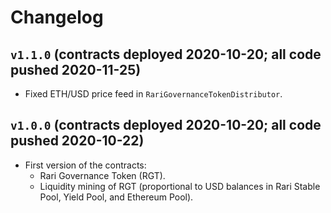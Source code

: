 # Changelog

## `v1.1.0` (contracts deployed 2020-10-20; all code pushed 2020-11-25)

* Fixed ETH/USD price feed in `RariGovernanceTokenDistributor`.

## `v1.0.0` (contracts deployed 2020-10-20; all code pushed 2020-10-22)

* First version of the contracts:
    * Rari Governance Token (RGT).
    * Liquidity mining of RGT (proportional to USD balances in Rari Stable Pool, Yield Pool, and Ethereum Pool).
